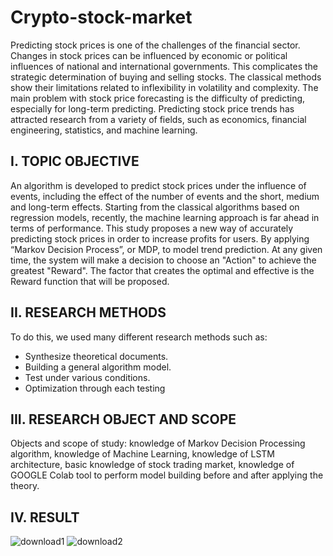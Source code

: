 # Crypto-stock-market
Predicting stock prices is one of the challenges of the financial sector. Changes in stock prices can be influenced by economic or political influences of national and international governments. This complicates the strategic determination of buying and selling stocks.
The classical methods show their limitations related to inflexibility in volatility and complexity. The main problem with stock price forecasting is the difficulty of predicting, especially for long-term predicting.
Predicting stock price trends has attracted research from a variety of fields, such as economics, financial engineering, statistics, and machine learning.
## I. TOPIC OBJECTIVE
An algorithm is developed to predict stock prices under the influence of events, including the effect of the number of events and the short, medium and long-term effects. Starting from the classical algorithms based on regression models, recently, the machine learning approach is far ahead in terms of performance.
This study proposes a new way of accurately predicting stock prices in order to increase profits for users. By applying “Markov Decision Process”, or MDP, to model trend prediction. At any given time, the system will make a decision to choose an "Action" to achieve the greatest "Reward". The factor that creates the optimal and effective is the Reward function that will be proposed.
## II. RESEARCH METHODS
To do this, we used many different research methods such as:
  - Synthesize theoretical documents.
  - Building a general algorithm model.
  - Test under various conditions.
  - Optimization through each testing
## III. RESEARCH OBJECT AND SCOPE
Objects and scope of study: knowledge of Markov Decision Processing algorithm, knowledge of Machine Learning, knowledge of LSTM architecture, basic knowledge of stock trading market, knowledge of GOOGLE Colab tool to perform model building before and after applying the theory.
## IV. RESULT
![download1](https://user-images.githubusercontent.com/104005551/182422251-6a8b998d-0739-44be-8d23-043b3cdabf60.png)
![download2](https://user-images.githubusercontent.com/104005551/182422256-a2a1d190-deb5-49da-aca8-ce244ec318ac.png)
